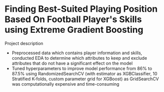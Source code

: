 # Finding Best-Suited Playing Position Based On Football Player's Skills using Extreme Gradient Boosting
Project description
- Preprocessed data which contains player information and skills, conducted EDA to determine which attributes to keep and exclude attributes that do not have a significant effect on the model
- Tuned hyperparameters to improve model performance from 86% to 87.5% using RandomizedSearchCV (with estimator as XGBClassifier, 10 Stratified K-folds, custom parameter grid for XGBoost) as GridSearchCV was computationally expensive and time-consuming
